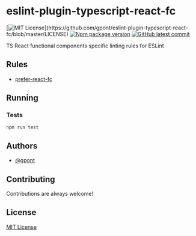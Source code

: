 # eslint-plugin-typescript-react-fc

[![MIT License](https://img.shields.io/apm/l/atomic-design-ui.svg?)](https://github.com/gpont/eslint-plugin-typescript-react-fc/blob/master/LICENSE)
[![Npm package version](https://badgen.net/npm/v/eslint-plugin-typescript-react-fc)](https://npmjs.com/package/eslint-plugin-typescript-react-fc)
[![GitHub latest commit](https://badgen.net/github/last-commit/gpont/eslint-plugin-typescript-react-fc/main)](https://github.com/gpont/eslint-plugin-typescript-react-fc/commit/)


TS React functional components specific linting rules for ESLint

## Rules

- [prefer-react-fc](./docs/rules/prefer-react-fc.md)

## Running

### Tests

```
npm run test
```

## Authors

- [@gpont](https://github.com/gpont)

## Contributing

Contributions are always welcome!

## License

[MIT License](./LICENSE)
